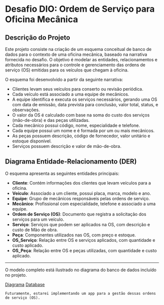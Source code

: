 # Desafio DIO: Ordem de Serviço para Oficina Mecânica

## Descrição do Projeto

Este projeto consiste na criação de um esquema conceitual de banco de dados para o contexto de uma oficina mecânica, baseado na narrativa fornecida no desafio. O objetivo é modelar as entidades, relacionamentos e atributos necessários para o controle e gerenciamento das ordens de serviço (OS) emitidas para os veículos que chegam à oficina.

O esquema foi desenvolvido a partir da seguinte narrativa:

- Clientes levam seus veículos para conserto ou revisão periódica.
- Cada veículo está associado a uma equipe de mecânicos.
- A equipe identifica e executa os serviços necessários, gerando uma OS com data de emissão, data prevista para conclusão, valor total, status, e observações.
- O valor da OS é calculado com base na soma do custo dos serviços (mão-de-obra) e das peças utilizadas.
- Cada mecânico possui código, nome, especialidade e telefone.
- Cada equipe possui um nome e é formada por um ou mais mecânicos.
- As peças possuem descrição, código de fornecedor, valor unitário e estoque disponível.
- Serviços possuem descrição e valor de mão-de-obra.
  
## Diagrama Entidade-Relacionamento (DER)

O esquema apresenta as seguintes entidades principais:

- **Cliente**: Contém informações dos clientes que levam veículos para a oficina.
- **Veículo**: Associado a um cliente, possui placa, marca, modelo e ano.
- **Equipe**: Grupo de mecânicos responsáveis pelas ordens de serviço.
- **Mecânico**: Profissional com especialidade, telefone e associado a uma equipe.
- **Ordem de Serviço (OS)**: Documento que registra a solicitação dos serviços para um veículo.
- **Serviço**: Serviços que podem ser aplicados na OS, com descrição e custo de Mão de obra.
- **Peça**: Componentes utilizados nas OS, com preço e estoque.
- **OS_Serviço**: Relação entre OS e serviços aplicados, com quantidade e custo aplicado.
- **OS_Peça**: Relação entre OS e peças utilizadas, com quantidade e custo aplicado.


---

O modelo completo está ilustrado no diagrama do banco de dados incluído no projeto.

[Diagrama](./oficina.png)  [Database](./Database/)

`` Futuramente, estarei implementando um app para a gestão dessas ordens de serviço (OS). ``
